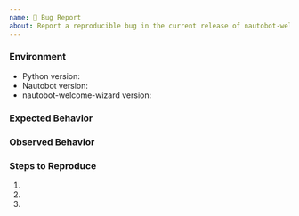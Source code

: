 ```yaml
---
name: 🐛 Bug Report
about: Report a reproducible bug in the current release of nautobot-welcome-wizard
---
```


### Environment
* Python version:  <!-- Example: 3.11.4 -->
* Nautobot version:  <!-- Example: 2.0.0 -->
* nautobot-welcome-wizard version:  <!-- Example: 1.0.0 -->

<!-- What did you expect to happen? -->
### Expected Behavior


<!-- What happened instead? -->
### Observed Behavior

<!--
    Describe in detail the exact steps that someone else can take to reproduce
    this bug using the current release.
-->
### Steps to Reproduce
1.
2.
3.
